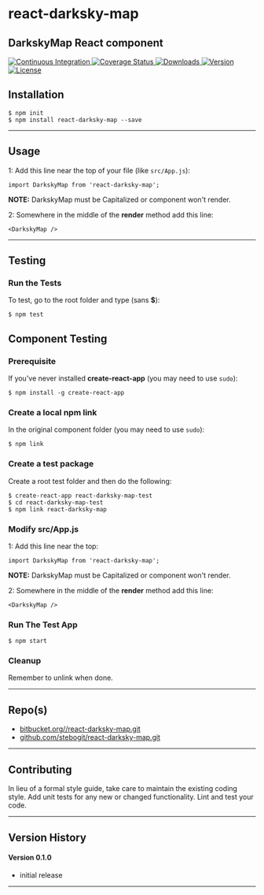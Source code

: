 react-darksky-map
==
DarkskyMap React component
--

<p align="left">
  <a href="https://circleci.com/gh/stebogit/react-darksky-map">
    <img src="https://img.shields.io/circleci/project/github/stebogit/react-darksky-map.svg" alt="Continuous Integration">
  </a>
  <a href="https://codecov.io/gh//react-darksky-map">
    <img src="https://codecov.io/gh//react-darksky-map/branch/master/graph/badge.svg" alt="Coverage Status">
  </a>
  <a href="https://npmjs.org/package/react-darksky-map">
    <img src="http://img.shields.io/npm/dt/react-darksky-map.svg?style=flat-square" alt="Downloads">
  </a>
  <a href="https://npmjs.org/package/react-darksky-map">
    <img src="http://img.shields.io/npm/v/react-darksky-map.svg?style=flat-square" alt="Version">
  </a>
  <a href="https://npmjs.com/package/react-darksky-map">
    <img src="https://img.shields.io/github/license/stebogit/react-darksky-map.svg" alt="License"></a>
  </a>
</p>

## Installation

    $ npm init
    $ npm install react-darksky-map --save
  
* * *

## Usage

1: Add this line near the top of your file (like ```src/App.js```):

```
import DarkskyMap from 'react-darksky-map';
```

__NOTE:__ DarkskyMap must be Capitalized or component won't render.

2: Somewhere in the middle of the __render__ method add this line:

```
<DarkskyMap />
```


* * *

## Testing

### Run the Tests

To test, go to the root folder and type (sans __$__):

    $ npm test
    
## Component Testing

### Prerequisite

If you've never installed __create-react-app__ (you may need to use ```sudo```):

```
$ npm install -g create-react-app
```

### Create a local npm link

In the original component folder (you may need to use ```sudo```):

```
$ npm link
```

### Create a test package

Create a root test folder and then do the following:

```
$ create-react-app react-darksky-map-test
$ cd react-darksky-map-test
$ npm link react-darksky-map
```

### Modify src/App.js

1: Add this line near the top:

```
import DarkskyMap from 'react-darksky-map';
```

__NOTE:__ DarkskyMap must be Capitalized or component won't render.

2: Somewhere in the middle of the __render__ method add this line:

```
<DarkskyMap />
```

### Run The Test App

```
$ npm start
```

### Cleanup

Remember to unlink when done.
   
* * *
 
## Repo(s)

* [bitbucket.org//react-darksky-map.git](https://bitbucket.org//react-darksky-map.git)
* [github.com/stebogit/react-darksky-map.git](https://github.com/stebogit/react-darksky-map.git)

* * *

## Contributing

In lieu of a formal style guide, take care to maintain the existing coding style.
Add unit tests for any new or changed functionality. Lint and test your code.

* * *

## Version History

#### Version 0.1.0 

* initial release

* * *